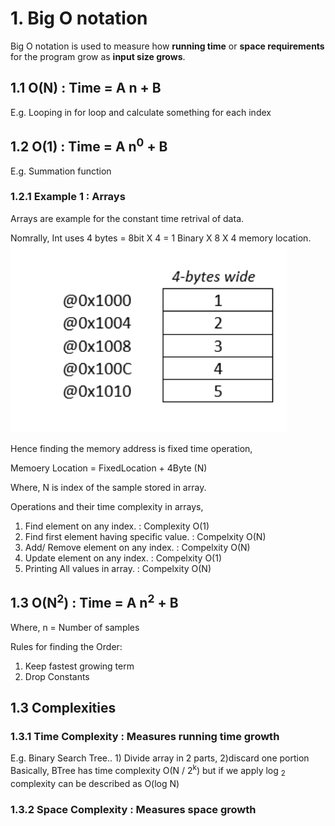 # 1. Big O notation
Big O notation is used to measure how **running time** or **space requirements** for the program grow as **input size grows**.

## 1.1 O(N) : Time = A n + B
E.g. Looping in for loop and calculate something for each index

## 1.2 O(1) : Time = A n<sup>0</sup> + B
E.g. Summation function
### 1.2.1 Example 1 : Arrays 
Arrays are example for the constant time retrival of data. 

Nomrally, Int uses 4 bytes = 8bit X 4 = 1 Binary X 8 X 4 memory location. 
![Int Array Storage Example](img/Int4Byte.png "Integer Storage in memory")

Hence finding the memory address is fixed time operation,

Memoery Location = FixedLocation + 4Byte (N)

Where, N is index of the sample stored in array.

Operations and their time complexity in arrays,
  
  1. Find element on any index. : Complexity O(1)
  2. Find first element having specific value. : Compelxity O(N)
  3. Add/ Remove element on any index. : Compelxity O(N)
  4. Update element on any index. : Compelxity O(1)
  5. Printing All values in array. : Compelxity O(N)

## 1.3 O(N<sup>2</sup>) : Time = A n<sup>2</sup> + B
Where, n = Number of samples

Rules for finding the Order:
  1. Keep fastest growing term
  2. Drop Constants

## 1.3 Complexities
### 1.3.1 Time Complexity : Measures running time growth
E.g. Binary Search Tree.. 1) Divide array in 2 parts, 2)discard one portion
Basically, BTree has time complexity O(N / 2<sup>k</sup>) but if we apply log <sub>2</sub> complexity can be described as O(log N)

### 1.3.2 Space Complexity : Measures space growth
